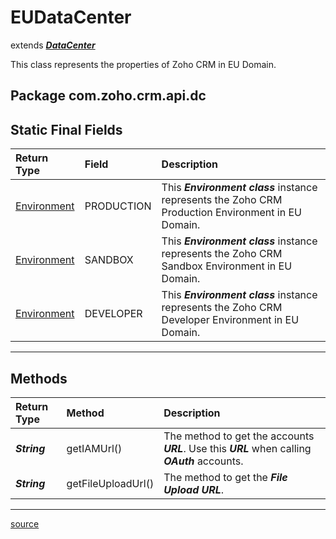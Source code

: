 # EUDataCenter

extends ***[DataCenter](DataCenter.md#datacenter)***

This class represents the properties of Zoho CRM in EU Domain.

## Package com.zoho.crm.api.dc

## Static Final Fields

| Return Type                             | Field      | Description                                                                                        |
| :-------------------------------------- | :--------- | :------------------------------------------------------------------------------------------------- |
| [Environment](DataCenter.md#environment)| PRODUCTION | This ***Environment class*** instance represents the Zoho CRM Production Environment in EU Domain. |
| [Environment](DataCenter.md#environment)| SANDBOX    | This ***Environment class*** instance represents the Zoho CRM Sandbox Environment in EU Domain.    |
| [Environment](DataCenter.md#environment)| DEVELOPER  | This ***Environment class*** instance represents the Zoho CRM Developer Environment in EU Domain.  |
----

## Methods

| Return Type      | Method             | Description                               |
| :--------------- | :----------------- | :---------------------------------------- |
| ***String***     | getIAMUrl()        | The method to get the accounts ***URL***. Use this ***URL*** when calling ***OAuth*** accounts. |
| ***String***     | getFileUploadUrl() | The method to get the ***File Upload URL***. |
----

[source](../../src/com/zoho/crm/api/dc/EUDataCenter.java)
